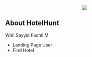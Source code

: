 
<p align="center"><a href="https://www.instagram.com/padilfm/" target="_blank"><img src="public/img/logo_biru.png" widht="255px" height"77px"></a></p>

## About HotelHunt

Widi Sayyid Fadhil M
* Landing Page User
* Find Hotel
